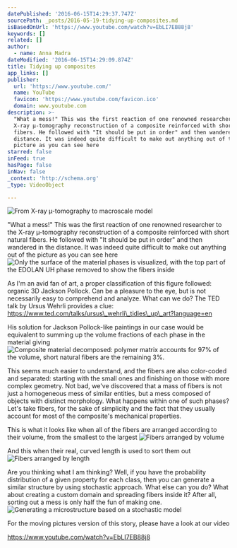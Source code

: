```yaml
---
datePublished: '2016-06-15T14:29:37.747Z'
sourcePath: _posts/2016-05-19-tidying-up-composites.md
isBasedOnUrl: 'https://www.youtube.com/watch?v=EbLI7EB88j8'
keywords: []
related: []
author:
  - name: Anna Madra
dateModified: '2016-06-15T14:29:09.874Z'
title: Tidying up composites
app_links: []
publisher:
  url: 'https://www.youtube.com/'
  name: YouTube
  favicon: 'https://www.youtube.com/favicon.ico'
  domain: www.youtube.com
description: >-
  "What a mess!" This was the first reaction of one renowned researcher to the
  X-ray µ-tomography reconstruction of a composite reinforced with short natural
  fibers. He followed with "It should be put in order" and then wandered in the
  distance. It was indeed quite difficult to make out anything out of the
  picture as you can see here
starred: false
inFeed: true
hasPage: false
inNav: false
_context: 'http://schema.org'
_type: VideoObject

---
```

![From X-ray µ-tomography to macroscale model](https://the-grid-user-content.s3-us-west-2.amazonaws.com/c83daae1-5464-4ed5-9560-fc1056b340fd.png)

"What a mess!" This was the first reaction of one renowned researcher to the X-ray µ-tomography reconstruction of a composite reinforced with short natural fibers. He followed with "It should be put in order" and then wandered in the distance. It was indeed quite difficult to make out anything out of the picture as you can see here
![Only the surface of the material phases is visualized, with the top part of the EDOLAN UH phase removed to show the fibers inside](https://s3-us-west-2.amazonaws.com/the-grid-img/p/07c0241f44eef0e83b36b7b96d8dc638822258ee.png)

As I'm an avid fan of art, a proper classification of this figure followed: organic 3D Jackson Pollock. Can be a pleasure to the eye, but is not necessarily easy to comprehend and analyze. What can we do? The TED talk by Ursus Wehrli provides a clue: https://www.ted.com/talks/ursus\_wehrli\_tidies\_up\_art?language=en

His solution for Jackson Pollock-like paintings in our case would be equivalent to summing up the volume fractions of each phase in the material giving
![Composite material decomposed: polymer matrix accounts for 97% of the volume, short natural fibers are the remaining 3%.](https://the-grid-user-content.s3-us-west-2.amazonaws.com/3e508ba3-6eb6-4337-b271-85d120d64ff4.png)

This seems much easier to understand, and the fibers are also color-coded and separated: starting with the small ones and finishing on those with more complex geometry. Not bad, we've discovered that a mass of fibers is not just a homogeneous mess of similar entities, but a mess composed of objects with distinct morphology. What happens within one of such phases? Let's take fibers, for the sake of simplicity and the fact that they usually account for most of the composite's mechanical properties.

This is what it looks like when all of the fibers are arranged according to their volume, from the smallest to the largest
![Fibers arranged by volume](https://s3-us-west-2.amazonaws.com/the-grid-img/p/0f07be048a9f8886f776a48ec8ae0f47bac57bf6.png)

And this when their real, curved length is used to sort them out
![Fibers arranged by length](https://the-grid-user-content.s3-us-west-2.amazonaws.com/67f24e54-7734-468e-b6ea-f364d9255e6a.png)

Are you thinking what I am thinking? Well, if you have the probability distribution of a given property for each class, then you can generate a similar structure by using stochastic approach. What else can you do? What about creating a custom domain and spreading fibers inside it? After all, sorting out a mess is only half the fun of making one.
![Generating a microstructure based on a stochastic model](https://s3-us-west-2.amazonaws.com/the-grid-img/p/e84e906a3cd39c1b851ac4197f7ea3ed16741715.png)

For the moving pictures version of this story, please have a look at our video

https://www.youtube.com/watch?v=EbLI7EB88j8